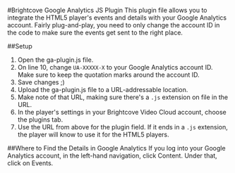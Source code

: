 #Brightcove Google Analytics JS Plugin
This plugin file allows you to integrate the HTML5 player's events and details with your Google Analytics account. Fairly plug-and-play, you need to only change the account ID in the code to make sure the events get sent to the right place.

##Setup
1.  Open the ga-plugin.js file.
2.  On line 10, change `UA-XXXXX-X` to your Google Analytics account ID. Make sure to keep the quotation marks around the account ID.
3.  Save changes ;)
4.  Upload the ga-plugin.js file to a URL-addressable location.
5.  Make note of that URL, making sure there's a `.js` extension on file in the URL.
6.  In the player's settings in your Brightcove Video Cloud account, choose the plugins tab.
7.  Use the URL from above for the plugin field. If it ends in a `.js` extension, the player will know to use it for the HTML5 players.

##Where to Find the Details in Google Analytics
If you log into your Google Analytics account, in the left-hand navigation, click Content. Under that, click on Events.